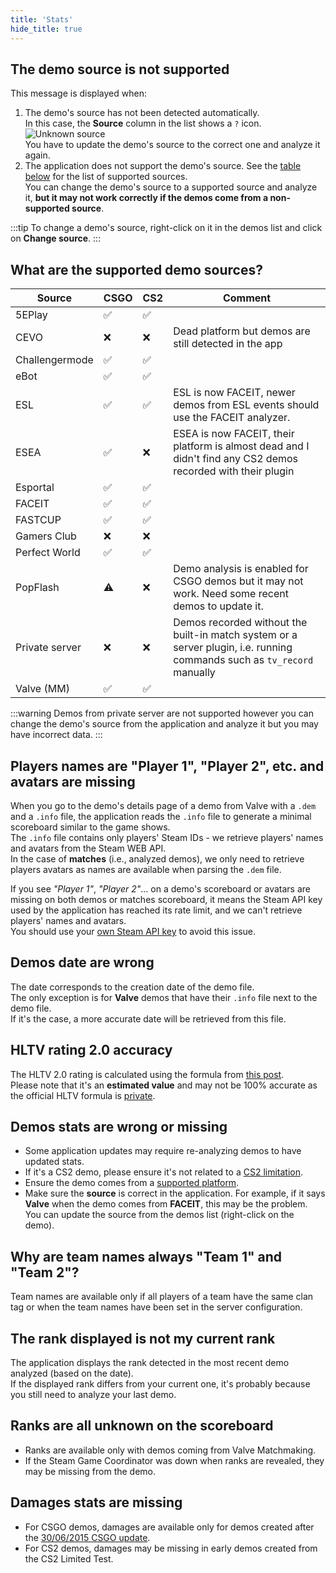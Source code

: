 ```yaml
---
title: 'Stats'
hide_title: true
---
```


## The demo source is not supported

This message is displayed when:

1. The demo's source has not been detected automatically.  
   In this case, the **Source** column in the list shows a `?` icon.  
   ![Unknown source](/img/documentation/stats/unknown-source.png)  
   You have to update the demo's source to the correct one and analyze it again.
2. The application does not support the demo's source.
   See the [table below](/docs/faq/stats#what-are-the-supported-demo-sources) for the list of supported sources.  
   You can change the demo's source to a supported source and analyze it, **but it may not work correctly if the demos come from a non-supported source**.

:::tip
To change a demo's source, right-click on it in the demos list and click on **Change source**.
:::

## What are the supported demo sources?

| Source         | CSGO | CS2 | Comment                                                                                                                 |
| -------------- | ---- | --- | ----------------------------------------------------------------------------------------------------------------------- |
| 5EPlay         | ✅   | ✅  |                                                                                                                         |
| CEVO           | ❌   | ❌  | Dead platform but demos are still detected in the app                                                                   |
| Challengermode | ✅   | ✅  |                                                                                                                         |
| eBot           | ✅   | ✅  |                                                                                                                         |
| ESL            | ✅   | ✅  | ESL is now FACEIT, newer demos from ESL events should use the FACEIT analyzer.                                          |
| ESEA           | ✅   | ❌  | ESEA is now FACEIT, their platform is almost dead and I didn't find any CS2 demos recorded with their plugin            |
| Esportal       | ✅   | ✅  |                                                                                                                         |
| FACEIT         | ✅   | ✅  |                                                                                                                         |
| FASTCUP        | ✅   | ✅  |                                                                                                                         |
| Gamers Club    | ❌   | ❌  |                                                                                                                         |
| Perfect World  | ✅   | ✅  |                                                                                                                         |
| PopFlash       | ⚠️   | ❌  | Demo analysis is enabled for CSGO demos but it may not work. Need some recent demos to update it.                       |
| Private server | ❌   | ❌  | Demos recorded without the built-in match system or a server plugin, i.e. running commands such as `tv_record` manually |
| Valve (MM)     | ✅   | ✅  |                                                                                                                         |

:::warning
Demos from private server are not supported however you can change the demo's source from the application and analyze
it but you may have incorrect data.
:::

## Players names are "Player 1", "Player 2", etc. and avatars are missing

When you go to the demo's details page of a demo from Valve with a `.dem` and a `.info` file, the application reads the
`.info` file to generate a minimal scoreboard similar to the game shows.  
The `.info` file contains only players' Steam IDs - we retrieve players' names and avatars from the Steam WEB API.  
In the case of **matches** (i.e., analyzed demos), we only need to retrieve players avatars as names are available when parsing the `.dem`
file.

If you see _"Player 1"_, _"Player 2"_… on a demo's scoreboard or avatars are missing on both demos or matches scoreboard,
it means the Steam API key used by the application has reached its rate limit, and we can't retrieve players' names and
avatars.  
You should use your [own Steam API key](/docs/guides/settings#third-party-api-keys) to avoid this issue.

## Demos date are wrong

The date corresponds to the creation date of the demo file.  
The only exception is for **Valve** demos that have their `.info` file next to the demo file.  
If it's the case, a more accurate date will be retrieved from this file.

## HLTV rating 2.0 accuracy

The HLTV 2.0 rating is calculated using the formula from [this post](https://flashed.gg/posts/reverse-engineering-hltv-rating/).  
Please note that it's an **estimated value** and may not be 100% accurate as the official HLTV formula is [private](https://www.hltv.org/news/20695/introducing-rating-20).

## Demos stats are wrong or missing

- Some application updates may require re-analyzing demos to have updated stats.
- If it's a CS2 demo, please ensure it's not related to a [CS2 limitation](/docs/cs2).
- Ensure the demo comes from a [supported platform](/docs/faq/stats#what-are-the-supported-demo-sources).
- Make sure the **source** is correct in the application. For example, if it says **Valve** when the demo comes from
  **FACEIT**, this may be the problem. You can update the source from the demos list (right-click on the demo).

## Why are team names always "Team 1" and "Team 2"?

Team names are available only if all players of a team have the same clan tag or when the team names have been
set in the server configuration.

## The rank displayed is not my current rank

The application displays the rank detected in the most recent demo analyzed (based on the date).  
If the displayed rank differs from your current one, it's probably because you still need to analyze your last demo.

## Ranks are all unknown on the scoreboard

- Ranks are available only with demos coming from Valve Matchmaking.
- If the Steam Game Coordinator was down when ranks are revealed, they may be missing from the demo.

## Damages stats are missing

- For CSGO demos, damages are available only for demos created after the [30/06/2015 CSGO update](https://blog.counter-strike.net/index.php/2015/06/12126/).
- For CS2 demos, damages may be missing in early demos created from the CS2 Limited Test.

